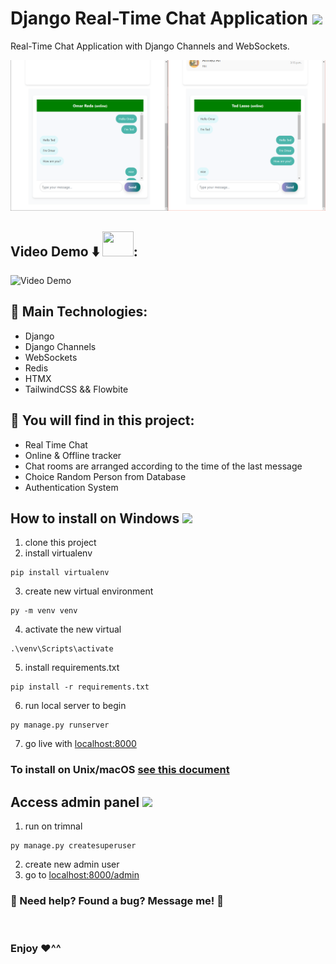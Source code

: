 # Django Real-Time Chat Application <img src="https://c.tenor.com/SOVMSXmWB1kAAAAi/tony-star-jumping.gif" width="35"><br>
Real-Time Chat Application with Django Channels and WebSockets.

![Real Time Chat](https://github.com/omarreda22/Django-Real-Time-Chat/blob/main/core/static/mediaf/gitcover.PNG)

## Video Demo ⬇️ <img src="https://media.giphy.com/media/mBYkXvLxkHZFmqBHIC/giphy.gif" width=50px height=40px>:

![Video Demo](https://github.com/omarreda22/Django-Real-Time-Chat/blob/main/core/static/mediaf/vidgif.gif)

## 📌 Main Technologies:
- Django
- Django Channels
- WebSockets
- Redis
- HTMX
- TailwindCSS && Flowbite

  

## 📌 You will find in this project:

- Real Time Chat
- Online & Offline tracker
- Chat rooms are arranged according to the time of the last message
- Choice Random Person from Database
- Authentication System

  

## How to install on Windows <img src="https://github.com/TheDudeThatCode/TheDudeThatCode/blob/master/Assets/Rocket.gif" width="29px">
1. clone this project
2. install virtualenv
```
pip install virtualenv
```
3. create new virtual environment
```
py -m venv venv
```
4. activate the new virtual
```
.\venv\Scripts\activate
```
5. install requirements.txt
```
pip install -r requirements.txt
```
6. run local server to begin
 ```
 py manage.py runserver
 ```
 7. go live with [localhost:8000](http://localhost:8000/)
 
 ### To install on Unix/macOS  [see this document](https://packaging.python.org/en/latest/guides/installing-using-pip-and-virtual-environments)
 
 
 ## Access admin panel <img src="https://github.com/TheDudeThatCode/TheDudeThatCode/blob/master/Assets/Rocket.gif" width="29px">
 1. run on trimnal 
 ```
 py manage.py createsuperuser
 ```
 2. create new admin user
 2. go to [localhost:8000/admin](http://localhost:8000/admin)



### 🔰 Need help? Found a bug? Message me! 🔰



<br>

### Enjoy ♥️^^
